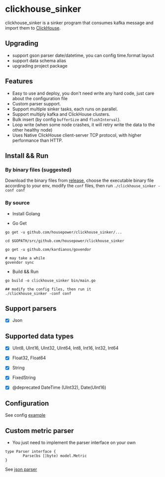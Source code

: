 # clickhouse_sinker

clickhouse_sinker is a sinker program that consumes kafka message and import them to [ClickHouse](https://clickhouse.yandex/).

## Upgrading
* support gson parser date/datetime, you can config time.format layout
* support data schema alias
* upgrading project package


## Features

* Easy to use and deploy, you don't need write any hard code, just care about the configuration file
* Custom parser support.
* Support multiple sinker tasks, each runs on parallel.
* Support multiply kafka and ClickHouse clusters.
* Bulk insert (by config `bufferSize` and `flushInterval`).
* Loop write (when some node crashes, it will retry write the data to the other healthy node)
* Uses Native ClickHouse client-server TCP protocol, with higher performance than HTTP.

## Install && Run

### By binary files (suggested)

Download the binary files from [release](https://github.com/housepower/clickhouse_sinker/releases), choose the executable binary file according to your env, modify the `conf` files, then run ` ./clickhouse_sinker -conf conf  `

### By source 

* Install Golang

* Go Get

```
go get -u github.com/housepower/clickhouse_sinker/...

cd $GOPATH/src/github.com/housepower/clickhouse_sinker

go get -u github.com/kardianos/govendor

# may take a while
govendor sync
```

* Build && Run
```
go build -o clickhouse_sinker bin/main.go

## modify the config files, then run it
./clickhouse_sinker -conf conf
```

## Support parsers

* [x] Json

## Supported data types

* [x] UInt8, UInt16, UInt32, UInt64, Int8, Int16, Int32, Int64
* [x] Float32, Float64
* [x] String
* [x] FixedString
* [x] @deprecated DateTime (UInt32), Date(UInt16)


## Configuration

See config [example](./conf/config.json)

## Custom metric parser

* You just need to implement the parser interface on your own

```
type Parser interface {
        Parse(bs []byte) model.Metric
}
```
See [json parser](./service/parser.go)
